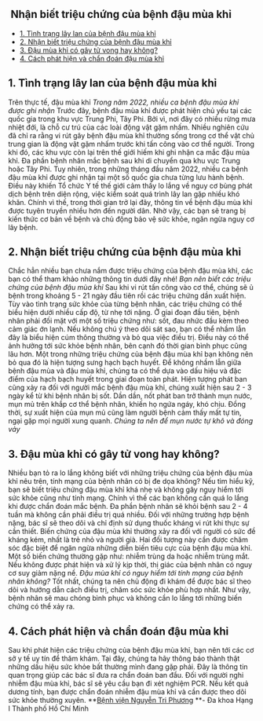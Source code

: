 ## ️ Nhận biết triệu chứng của bệnh đậu mùa khỉ

  * [1. Tình trạng lây lan của bệnh đậu mùa khỉ](https://bvnguyentriphuong.com.vn/benh-truyen-nhiem/nhan-biet-trieu-chung-cua-benh-dau-mua-khi#1-tnh-trng-ly-lan-ca-bnh-u-ma-kh)
  * [2. Nhận biết triệu chứng của bệnh đậu mùa khỉ](https://bvnguyentriphuong.com.vn/benh-truyen-nhiem/nhan-biet-trieu-chung-cua-benh-dau-mua-khi#2-nhn-bit-triu-chng-ca-bnh-u-ma-kh)
  * [3. Đậu mùa khỉ có gây tử vong hay không?](https://bvnguyentriphuong.com.vn/benh-truyen-nhiem/nhan-biet-trieu-chung-cua-benh-dau-mua-khi#3-u-ma-kh-c-gy-t-vong-hay-khng)
  * [4. Cách phát hiện và chẩn đoán đậu mùa khỉ](https://bvnguyentriphuong.com.vn/benh-truyen-nhiem/nhan-biet-trieu-chung-cua-benh-dau-mua-khi#4-cch-pht-hin-v-chn-on-u-ma-kh)


## **1. Tình trạng lây lan của bệnh đậu mùa khỉ**
Trên thực tế, đậu mùa khỉ
_Trong năm 2022, nhiều ca bệnh đậu mùa khỉ được ghi nhận_
Trước đây, bệnh đậu mùa khỉ được phát hiện chủ yếu tại các quốc gia trong khu vực Trung Phi, Tây Phi. Bởi vì, nơi đây có nhiều rừng mưa nhiệt đới, là chỗ cư trú của các loài động vật gặm nhấm. Nhiều nghiên cứu đã chỉ ra rằng vi rút gây bệnh đậu mùa khỉ thường sống trong cơ thể vật chủ trung gian là động vật gặm nhấm trước khi tấn công vào cơ thể người. Trong khi đó, các khu vực còn lại trên thế giới hiếm khi ghi nhận ca mắc đậu mùa khỉ. Đa phần bệnh nhân mắc bệnh sau khi di chuyển qua khu vực Trung hoặc Tây Phi.
Tuy nhiên, trong những tháng đầu năm 2022, nhiều ca bệnh đậu mùa khỉ được ghi nhận tại một số quốc gia chưa từng lưu hành bệnh. Điều này khiến Tổ chức Y tế thế giới cảm thấy lo lắng về nguy cơ bùng phát dịch bệnh trên diện rộng, việc kiểm soát quá trình lây lan gặp nhiều khó khăn.
Chính vì thế, trong thời gian trở lại đây, thông tin về bệnh đậu mùa khỉ được tuyên truyền nhiều hơn đến người dân. Nhờ vậy, các bạn sẽ trang bị kiến thức cơ bản về bệnh và chủ động bảo vệ sức khỏe, ngăn ngừa nguy cơ lây bệnh.
## **2. Nhận biết triệu chứng của bệnh đậu mùa khỉ**
Chắc hẳn nhiều bạn chưa nắm được triệu chứng của bệnh đậu mùa khỉ, các bạn có thể tham khảo những thông tin dưới đây nhé!
_Bạn nên biết các triệu chứng của bệnh đậu mùa khỉ_
Sau khi vi rút tấn công vào cơ thể, chúng sẽ ủ bệnh trong khoảng 5 - 21 ngày đầu tiên rồi các triệu chứng dần xuất hiện. Tùy vào tình trạng sức khỏe của từng bệnh nhân, các triệu chứng có thể biểu hiện dưới nhiều cấp độ, từ nhẹ tới nặng.
Ở giai đoạn đầu tiên, bệnh nhân phải đối mặt với một số triệu chứng như: sốt, đau nhức đầu kèm theo cảm giác ớn lạnh. Nếu không chú ý theo dõi sát sao, bạn có thể nhầm lẫn đây là biểu hiện cúm thông thường và bỏ qua việc điều trị. Điều này có thể ảnh hưởng tới sức khỏe bệnh nhân, bên cạnh đó thời gian bình phục cũng lâu hơn.
Một trong những triệu chứng của bệnh đậu mùa khỉ bạn không nên bỏ qua đó là hiện tượng sưng hạch bạch huyết. Để không nhầm lẫn giữa bệnh đậu mùa và đậu mùa khỉ, chúng ta có thể dựa vào dấu hiệu và đặc điểm của hạch bạch huyết trong giai đoạn toàn phát.
Hiện tượng phát ban cũng xảy ra đối với người mắc bệnh đậu mùa khỉ, chúng xuất hiện sau 2 - 3 ngày kể từ khi bệnh nhân bị sốt. Dần dần, nốt phát ban trở thành mụn nước, mụn mủ trên khắp cơ thể bệnh nhân, khiến họ ngứa ngáy, khó chịu. Đồng thời, sự xuất hiện của mụn mủ cũng làm người bệnh cảm thấy mất tự tin, ngại gặp mọi người xung quanh.
_Chúng ta nên để mụn nước tự khô và đóng vảy_
## **3. Đậu mùa khỉ có gây tử vong hay không?**
Nhiều bạn tỏ ra lo lắng không biết với những triệu chứng của bệnh đậu mùa khỉ nêu trên, tính mạng của bệnh nhân có bị đe dọa không? Nếu tìm hiểu kỹ, bạn sẽ biết triệu chứng đậu mùa khỉ khá nhẹ và không gây nguy hiểm tới sức khỏe cũng như tính mạng. Chính vì thế các bạn không cần quá lo lắng khi được chẩn đoán mắc bệnh.
Đa phần bệnh nhân sẽ khỏi bệnh sau 2 - 4 tuần mà không cần phải điều trị quá nhiều. Đối với những trường hợp bệnh nặng, bác sĩ sẽ theo dõi và chỉ định sử dụng thuốc kháng vi rút khi thực sự cần thiết.
Biến chứng của đậu mùa khỉ thường xảy ra đối với người có sức đề kháng kém, nhất là trẻ nhỏ và người già. Hai đối tượng này cần được chăm sóc đặc biệt để ngăn ngừa những diễn biến tiêu cực của bệnh đậu mùa khỉ. Một số biến chứng thường gặp như: nhiễm trùng da hoặc nhiễm trùng mắt. Nếu không được phát hiện và xử lý kịp thời, thị giác của bệnh nhân có nguy cơ suy giảm nặng nề.
_Đậu mùa khỉ có nguy hiểm tới tính mạng của bệnh nhân không?_
Tốt nhất, chúng ta nên chủ động đi khám để được bác sĩ theo dõi và hướng dẫn cách điều trị, chăm sóc sức khỏe phù hợp nhất. Như vậy, bệnh nhân sẽ mau chóng bình phục và không cần lo lắng tới những biến chứng có thể xảy ra.
## **4. Cách phát hiện và chẩn đoán đậu mùa khỉ**
Sau khi phát hiện các triệu chứng của bệnh đậu mùa khỉ, bạn nên tới các cơ sở y tế uy tín để thăm khám. Tại đây, chúng ta hãy thông báo thành thật những dấu hiệu sức khỏe bất thường mình đang gặp phải. Đây là thông tin quan trọng giúp các bác sĩ đưa ra chẩn đoán ban đầu.
Đối với người nghi nhiễm đậu mùa khỉ, bác sĩ sẽ yêu cầu bạn đi xét nghiệm PCR. Nếu kết quả dương tính, bạn được chẩn đoán nhiễm đậu mùa khỉ và cần được theo dõi sức khỏe thường xuyên. 
**[Bệnh viện Nguyễn Tri Phương](https://bvnguyentriphuong.com.vn/) **- Đa khoa Hạng I Thành phố Hồ Chí Minh
